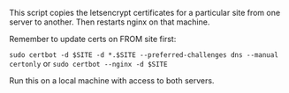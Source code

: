This script copies the letsencrypt certificates for a particular site from one server to another.
Then restarts nginx on that machine.

Remember to update certs on FROM site first:

`sudo certbot -d $SITE -d *.$SITE --preferred-challenges dns --manual certonly`
or
`sudo certbot --nginx -d $SITE`

Run this on a local machine with access to both servers.
